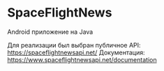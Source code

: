 # SpaceFlightNews

Android приложение на Java

Для реализации был выбран публичное API: https://spaceflightnewsapi.net/
Документация: https://www.spaceflightnewsapi.net/documentation
